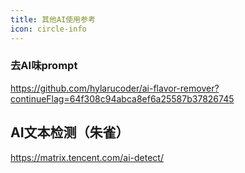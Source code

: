 ```yaml
---
title: 其他AI使用参考
icon: circle-info
---
```


### 去AI味prompt

https://github.com/hylarucoder/ai-flavor-remover?continueFlag=64f308c94abca8ef6a25587b37826745

## AI文本检测（朱雀）

https://matrix.tencent.com/ai-detect/
